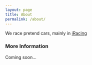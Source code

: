 ```yaml
---
layout: page
title: About
permalink: /about/
---
```


We race pretend cars, mainly in [iRacing](http://www.iracing.com/)

### More Information

Coming soon…
